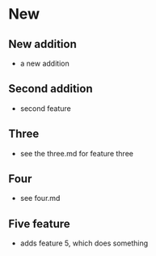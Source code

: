 # New

## New addition
- a new addition

## Second addition
- second feature

## Three
- see the three.md for feature three

## Four
- see four.md

## Five feature
- adds feature 5, which does something